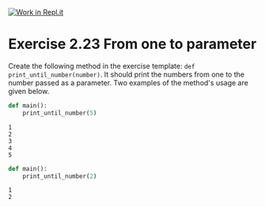 [![Work in Repl.it](https://classroom.github.com/assets/work-in-replit-14baed9a392b3a25080506f3b7b6d57f295ec2978f6f33ec97e36a161684cbe9.svg)](https://classroom.github.com/online_ide?assignment_repo_id=2927314&assignment_repo_type=AssignmentRepo)
# Exercise 2.23 From one to parameter

Create the following method in the exercise template: `def print_until_number(number)`. It should print the numbers from one to the number passed as a parameter. Two examples of the method's usage are given below.

```python
def main():
    print_until_number(5)
```

```plaintext
1
2
3
4
5
```

```python
def main():
    print_until_number(2)
```

```plaintext
1
2
```
